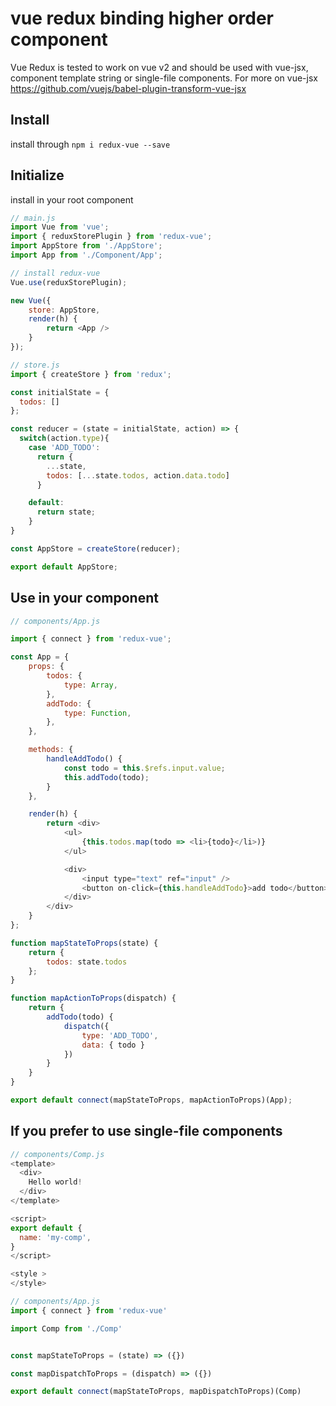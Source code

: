 # vue redux binding higher order component
Vue Redux is tested to work on vue v2 and should be used with vue-jsx, component template string or single-file components. For more on vue-jsx https://github.com/vuejs/babel-plugin-transform-vue-jsx

## Install
install through ``npm i redux-vue --save``

## Initialize
install in your root component

```js
// main.js
import Vue from 'vue';
import { reduxStorePlugin } from 'redux-vue';
import AppStore from './AppStore';
import App from './Component/App';

// install redux-vue
Vue.use(reduxStorePlugin);

new Vue({
    store: AppStore,
    render(h) {
    	return <App />
	}
});
```

```js
// store.js
import { createStore } from 'redux';

const initialState = {
  todos: []
};

const reducer = (state = initialState, action) => {
  switch(action.type){
    case 'ADD_TODO':
      return {
        ...state,
        todos: [...state.todos, action.data.todo]
      }

    default:
      return state;
    }
}

const AppStore = createStore(reducer);

export default AppStore;
```

## Use in your component
```js
// components/App.js

import { connect } from 'redux-vue';

const App = {
	props: {
		todos: {
			type: Array,
		},
		addTodo: {
			type: Function,
		},
	},

	methods: {
		handleAddTodo() {
			const todo = this.$refs.input.value;
			this.addTodo(todo);
		}
	},

	render(h) {
		return <div>
			<ul>
				{this.todos.map(todo => <li>{todo}</li>)}
			</ul>

			<div>
				<input type="text" ref="input" />
				<button on-click={this.handleAddTodo}>add todo</button>
			</div>
		</div>
	}
};

function mapStateToProps(state) {
	return {
		todos: state.todos
	};
}

function mapActionToProps(dispatch) {
	return {
		addTodo(todo) {
			dispatch({
				type: 'ADD_TODO',
				data: { todo }
			})
		}
	}
}

export default connect(mapStateToProps, mapActionToProps)(App);

```

## If you prefer to use single-file components
```js
// components/Comp.js
<template>
  <div>
    Hello world!
  </div>
</template>

<script>
export default {
  name: 'my-comp',
}
</script>

<style >
</style>
```

```js
// components/App.js
import { connect } from 'redux-vue'

import Comp from './Comp'


const mapStateToProps = (state) => ({})

const mapDispatchToProps = (dispatch) => ({})

export default connect(mapStateToProps, mapDispatchToProps)(Comp)
```
